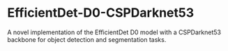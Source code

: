 # EfficientDet-D0-CSPDarknet53
A novel implementation of the EfficientDet D0 model with a CSPDarknet53 backbone for object detection and segmentation tasks.
